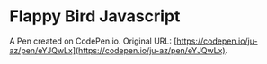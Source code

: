 # Flappy Bird Javascript

A Pen created on CodePen.io. Original URL: [https://codepen.io/ju-az/pen/eYJQwLx](https://codepen.io/ju-az/pen/eYJQwLx).

